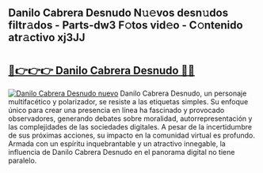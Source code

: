 ## Danilo Cabrera Desnudo N𝚞𝚎vos desn𝚞dos filtr𝚊dos - Parts-dw3 F𝚘tos vid𝚎o - C𝚘ntenido atr𝚊ctivo xj3JJ

# <h2><a href="http://mb43x7.tromn.icu/?c=Danilo+Cabrera+Desnudo">🔗👉👉👉 Danilo Cabrera Desnudo 🔗🔗</a></h2>

[![Danilo Cabrera Desnudo nuevo](https://i.imgur.com/pEAQMta.gif)](http://mb43x7.tromn.icu/?c=Danilo+Cabrera+Desnudo)
Danilo Cabrera Desnudo, un personaje multifacético y polarizador, se resiste a las etiquetas simples. Su enfoque único para crear una presencia en línea ha fascinado y provocado observadores, generando debates sobre moralidad, autorrepresentación y las complejidades de las sociedades digitales. A pesar de la incertidumbre de sus próximas acciones, su impacto en la comunidad virtual es profundo. Armada con un espíritu inquebrantable y un atractivo innegable, la influencia de Danilo Cabrera Desnudo en el panorama digital no tiene paralelo.
